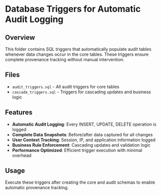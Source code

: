 # Database Triggers for Automatic Audit Logging

## Overview
This folder contains SQL triggers that automatically populate audit tables whenever data changes occur in the core tables. These triggers ensure complete provenance tracking without manual intervention.

## Files
- `audit_triggers.sql` - All audit triggers for core tables
- `cascade_triggers.sql` - Triggers for cascading updates and business logic

## Features
- **Automatic Audit Logging**: Every INSERT, UPDATE, DELETE operation is logged
- **Complete Data Snapshots**: Before/after data captured for all changes
- **User Context Tracking**: Session, IP, and application information logged
- **Business Rule Enforcement**: Cascading updates and validation logic
- **Performance Optimized**: Efficient trigger execution with minimal overhead

## Usage
Execute these triggers after creating the core and audit schemas to enable automatic provenance tracking.
